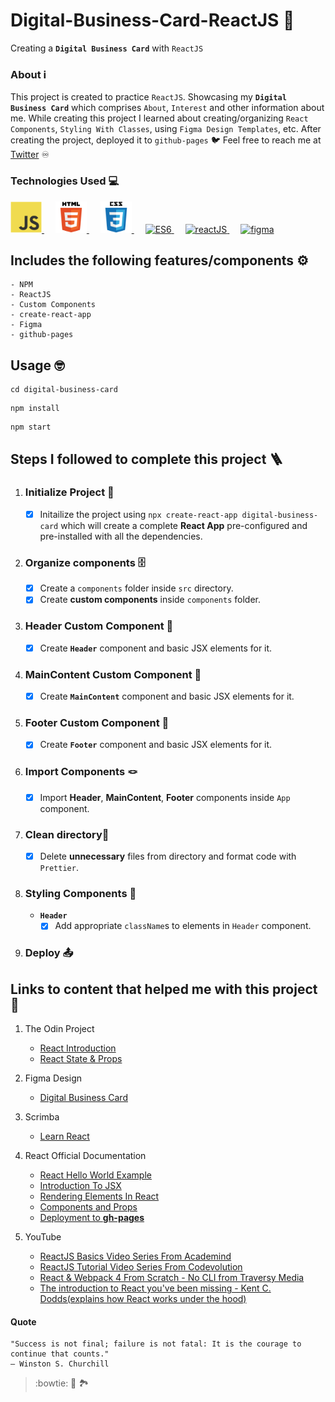 # Digital-Business-Card-ReactJS 🎴

Creating a **`Digital Business Card`** with `ReactJS`

<!-- ## [Live Preview](https://hmjatt.github.io/Digital-Business-Card-ReactJS/) -->

<!-- ![This is an image](https://github.com/hmjatt/hmjatt.github.io/blob/master/images/react-facts/React-Facts.png)
![This is an image](https://github.com/hmjatt/hmjatt.github.io/blob/master/images/react-facts/React-Facts-mobile.png)  -->

### About ℹ️

This project is created to practice `ReactJS`. Showcasing my **`Digital Business Card`** which comprises `About`, `Interest` and other information about me. While creating this project I learned about creating/organizing `React Components`, `Styling With Classes`, using `Figma Design Templates`, etc. After creating the project, deployed it to `github-pages` :bird: Feel free to reach me at [Twitter](https://twitter.com/hmjatt/) :infinity:

### Technologies Used 💻

<a href="https://developer.mozilla.org/en-US/docs/Web/JavaScript" target="_blank" rel="noreferrer"> <img src="https://raw.githubusercontent.com/devicons/devicon/master/icons/javascript/javascript-original.svg" alt="javascript" width="50" height="50"/> </a> &emsp; <a href="https://www.w3.org/html/" target="_blank" rel="noreferrer"> <img src="https://raw.githubusercontent.com/devicons/devicon/master/icons/html5/html5-original-wordmark.svg" alt="html5" width="50" height="50"/> </a> &emsp; <a href="https://www.w3schools.com/css/" target="_blank" rel="noreferrer"> <img src="https://raw.githubusercontent.com/devicons/devicon/master/icons/css3/css3-original-wordmark.svg" alt="css3" width="50" height="50"/> </a> &emsp; <a href="https://www.w3schools.com/js/js_es6.asp" target="_blank" rel="noreferrer"> <img src="https://camo.githubusercontent.com/792f7fce1ff8bfac6d0524a21b69161cdc6080a3c4e39979f21d5f8489d6fdd3/68747470733a2f2f692e626c6f67732e65732f3534356366382f6573362d6c6f676f2f6f726967696e616c2e706e67" alt="ES6" width="50" height="50"/> </a> &emsp; <a href="https://reactjs.org/" target="_blank" rel="noreferrer"> <img src="https://upload.wikimedia.org/wikipedia/commons/a/a7/React-icon.svg" alt="reactJS" width="50" height="50"/> </a> &emsp; <a href="https://www.figma.com/" target="_blank" rel="noreferrer"> <img src="https://upload.wikimedia.org/wikipedia/commons/a/ad/Figma-1-logo.png" alt="figma" width="70" height="50"/> </a>

## Includes the following features/components ⚙️

    - NPM
    - ReactJS
    - Custom Components
    - create-react-app
    - Figma
    - github-pages

## Usage 🤓

```
cd digital-business-card

```

```
npm install

```

```
npm start

```

## Steps I followed to complete this project 🪜

1. ### Initialize Project 🎍

    - [x] Initailize the project using `npx create-react-app digital-business-card` which will create a complete **React App** pre-configured and pre-installed with all the dependencies.

2. ### Organize components 🗄️

    - [x] Create a `components` folder inside `src` directory.
    - [x] Create **custom components** inside `components` folder.

3. ### Header Custom Component 🧩

    - [x] Create **`Header`** component and basic JSX elements for it.

4. ### MainContent Custom Component 🧩

    - [x] Create **`MainContent`** component and basic JSX elements for it.

5. ### Footer Custom Component 🧩

    - [x] Create **`Footer`** component and basic JSX elements for it.

6. ### Import Components 🪢

    - [x] Import **Header**, **MainContent**, **Footer** components inside `App` component.

7. ### Clean directory🧹

    - [x] Delete **unnecessary** files from directory and format code with `Prettier`.

8. ### Styling Components 🎨
	- **`Header`**
		- [x] Add appropriate `className`s  to elements in `Header` component.
		<!-- - [x] Style `Header` component. -->

	<!-- - **`MainContent`**
		- [x] Added Style to `body` element and `App` component.
		- [x] Add **className** to `MainContent` component's elements.
		- [x] Style `MainContent` component.
		- [x] Style **bullet** points in `MainContent` component.
		- [x] Add **React Logo** in `MainContent` component.

	- **`MainContent`**
		- [x] Style `Footer` component. -->

9. ### Deploy 📤
 <!-- - [x] Use Official Documentation([link](https://create-react-app.dev/docs/deployment/)) to push project  to **GitHub Pages** -->

## Links to content that helped me with this project 🔗

1. The Odin Project

    - [React Introduction](https://www.theodinproject.com/lessons/node-path-javascript-react-introduction)
    - [React State & Props](https://www.theodinproject.com/lessons/node-path-javascript-state-and-props)

2. Figma Design

    - [Digital Business Card](https://www.figma.com/file/4ctPLUvIn5b5Ep6YPOZWWd/Digital-Business-Card?node-id=0%3A1)

3. Scrimba

    - [Learn React](https://scrimba.com/learn/learnreact)

4. React Official Documentation

    - [React Hello World Example](https://reactjs.org/docs/hello-world.html)
    - [Introduction To JSX](https://reactjs.org/docs/introducing-jsx.html)
    - [Rendering Elements In React](https://reactjs.org/docs/rendering-elements.html)
    - [Components and Props](https://reactjs.org/docs/components-and-props.html)
    - [Deployment to **gh-pages**](https://create-react-app.dev/docs/deployment/)

5. YouTube
    - [ReactJS Basics Video Series From Academind](https://www.youtube.com/watch?v=JPT3bFIwJYA&list=PL55RiY5tL51oyA8euSROLjMFZbXaV7skS)
    - [ReactJS Tutorial Video Series From Codevolution](https://www.youtube.com/watch?v=QFaFIcGhPoM&list=PLC3y8-rFHvwgg3vaYJgHGnModB54rxOk3&index=2)
    - [React & Webpack 4 From Scratch - No CLI from Traversy Media](https://www.youtube.com/watch?v=deyxI-6C2u4)
    - [The introduction to React you've been missing - Kent C. Dodds(explains how React works under the hood)](https://www.youtube.com/watch?v=SAIdyBFHfVU)

#### Quote

    "Success is not final; failure is not fatal: It is the courage to continue that counts."
    — Winston S. Churchill

> :bowtie: :stars: :national_park:
